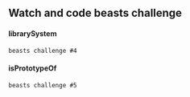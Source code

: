 ## Watch and code beasts challenge

#### librarySystem
	beasts challenge #4
#### isPrototypeOf
	beasts challenge #5
